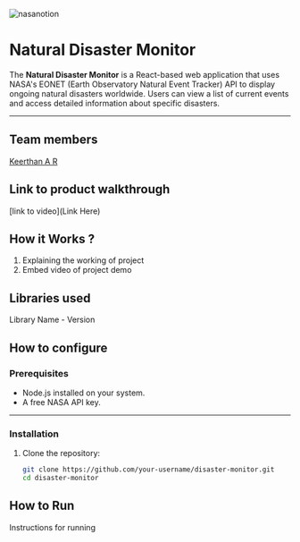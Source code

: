 




![nasanotion](https://github.com/user-attachments/assets/f5e65cb8-48c0-4dc0-b757-bf3569f32d2f)

# **Natural Disaster Monitor**

The **Natural Disaster Monitor** is a React-based web application that uses NASA's EONET (Earth Observatory Natural Event Tracker) API to display ongoing natural disasters worldwide. Users can view a list of current events and access detailed information about specific disasters.

---

## Team members
[Keerthan A R](https://github.com/TH-Activities/saturday-hack-night-template)

## Link to product walkthrough
[link to video](Link Here)

## How it Works ?
1. Explaining the working of project
2. Embed video of project demo
   
## Libraries used
Library Name - Version

## How to configure
### **Prerequisites**
- Node.js installed on your system.
- A free NASA API key.

---

### **Installation**

1. Clone the repository:
   ```bash
   git clone https://github.com/your-username/disaster-monitor.git
   cd disaster-monitor

## How to Run
Instructions for running

